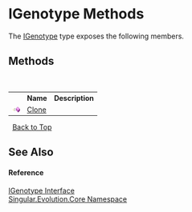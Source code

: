 # IGenotype Methods
 

The <a href="13c3b50d-c9d9-6628-0a67-85353cdcfbb8">IGenotype</a> type exposes the following members.


## Methods
&nbsp;<table><tr><th></th><th>Name</th><th>Description</th></tr><tr><td>![Public method](media/pubmethod.gif "Public method")</td><td><a href="e6f6cece-6181-7d38-c60d-a88d6c1348b0">Clone</a></td><td /></tr></table>&nbsp;
<a href="#igenotype-methods">Back to Top</a>

## See Also


#### Reference
<a href="13c3b50d-c9d9-6628-0a67-85353cdcfbb8">IGenotype Interface</a><br /><a href="7a43d210-bf66-e44d-0f97-e9e0fe26b1b8">Singular.Evolution.Core Namespace</a><br />